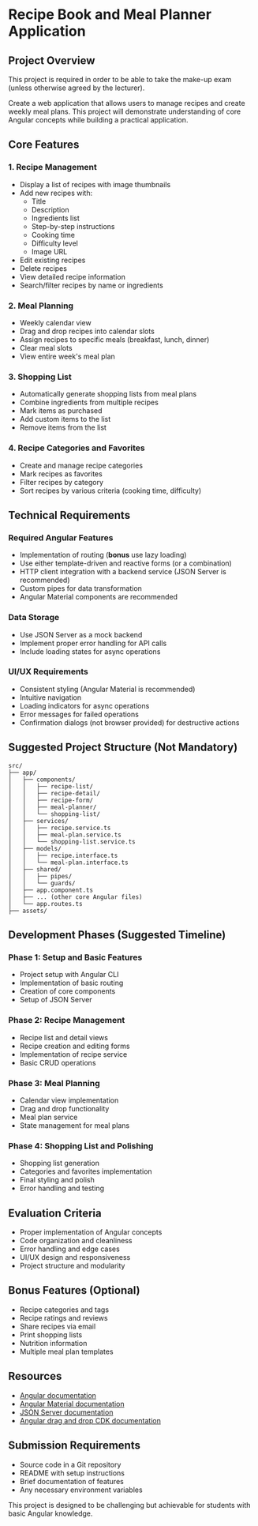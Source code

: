# Recipe Book and Meal Planner Application

## Project Overview

This project is required in order to be able to take the make-up exam (unless otherwise agreed by the lecturer).

Create a web application that allows users to manage recipes and create weekly meal plans. This project will demonstrate understanding of core Angular concepts while building a practical application.

## Core Features

### 1. Recipe Management
- Display a list of recipes with image thumbnails
- Add new recipes with:
  - Title
  - Description
  - Ingredients list
  - Step-by-step instructions
  - Cooking time
  - Difficulty level
  - Image URL
- Edit existing recipes
- Delete recipes
- View detailed recipe information
- Search/filter recipes by name or ingredients

### 2. Meal Planning
- Weekly calendar view
- Drag and drop recipes into calendar slots
- Assign recipes to specific meals (breakfast, lunch, dinner)
- Clear meal slots
- View entire week's meal plan

### 3. Shopping List
- Automatically generate shopping lists from meal plans
- Combine ingredients from multiple recipes
- Mark items as purchased
- Add custom items to the list
- Remove items from the list

### 4. Recipe Categories and Favorites
- Create and manage recipe categories
- Mark recipes as favorites
- Filter recipes by category
- Sort recipes by various criteria (cooking time, difficulty)

## Technical Requirements

### Required Angular Features
- Implementation of routing (**bonus** use lazy loading)
- Use either template-driven and reactive forms (or a combination)
- HTTP client integration with a backend service (JSON Server is recommended)
- Custom pipes for data transformation
- Angular Material components are recommended

### Data Storage
- Use JSON Server as a mock backend
- Implement proper error handling for API calls
- Include loading states for async operations

### UI/UX Requirements
- Consistent styling (Angular Material is recommended)
- Intuitive navigation
- Loading indicators for async operations
- Error messages for failed operations
- Confirmation dialogs (not browser provided) for destructive actions

## Suggested Project Structure (Not Mandatory)
```
src/
├── app/
│   ├── components/
│   │   ├── recipe-list/
│   │   ├── recipe-detail/
│   │   ├── recipe-form/
│   │   ├── meal-planner/
│   │   └── shopping-list/
│   ├── services/
│   │   ├── recipe.service.ts
│   │   ├── meal-plan.service.ts
│   │   └── shopping-list.service.ts
│   ├── models/
│   │   ├── recipe.interface.ts
│   │   └── meal-plan.interface.ts
│   ├── shared/
│   │   ├── pipes/
│   │   └── guards/
│   ├── app.component.ts
│   ├── ... (other core Angular files)
│   └── app.routes.ts
├── assets/
```

## Development Phases (Suggested Timeline)

### Phase 1: Setup and Basic Features
- Project setup with Angular CLI
- Implementation of basic routing
- Creation of core components
- Setup of JSON Server

### Phase 2: Recipe Management
- Recipe list and detail views
- Recipe creation and editing forms
- Implementation of recipe service
- Basic CRUD operations

### Phase 3: Meal Planning
- Calendar view implementation
- Drag and drop functionality
- Meal plan service
- State management for meal plans

### Phase 4: Shopping List and Polishing
- Shopping list generation
- Categories and favorites implementation
- Final styling and polish
- Error handling and testing

## Evaluation Criteria
- Proper implementation of Angular concepts
- Code organization and cleanliness
- Error handling and edge cases
- UI/UX design and responsiveness
- Project structure and modularity

## Bonus Features (Optional)
- Recipe categories and tags
- Recipe ratings and reviews
- Share recipes via email
- Print shopping lists
- Nutrition information
- Multiple meal plan templates

## Resources
- [Angular documentation](https://angular.dev/overview)
- [Angular Material documentation](https://material.angular.io/guides)
- [JSON Server documentation](https://www.npmjs.com/package/json-server)
- [Angular drag and drop CDK documentation](https://material.angular.io/cdk/drag-drop/overview)

## Submission Requirements
- Source code in a Git repository
- README with setup instructions
- Brief documentation of features
- Any necessary environment variables

This project is designed to be challenging but achievable for students with basic Angular knowledge.
